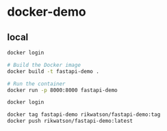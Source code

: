 # docker-demo

## local

```sh
docker login

# Build the Docker image
docker build -t fastapi-demo .

# Run the container
docker run -p 8000:8000 fastapi-demo
```

```sh
docker login

docker tag fastapi-demo rikwatson/fastapi-demo:tag
docker push rikwatson/fastapi-demo:latest
```